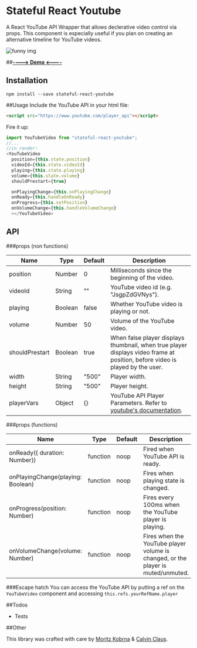 # Stateful React Youtube
A React YouTube API Wrapper that allows declerative video control via props.
This component is especially useful if you plan on creating an alternative timeline for YouTube videos.

![funny img](http://i.giphy.com/H3oWbYbyhxedq.gif)

##**[----> Demo <----](https://calvinclaus.github.io/stateful-react-youtube/)**

## Installation

```
npm install --save stateful-react-youtube
```

##Usage
Include the YouTube API in your html file:
```HTML
<script src="https://www.youtube.com/player_api"></script>
```
Fire it up:
```javascript
import YouTubeVideo from "stateful-react-youtube";
//...
//in render:
<YouTubeVideo
  position={this.state.position}
  videoId={this.state.videoId}
  playing={this.state.playing}
  volume={this.state.volume}
  shouldPrestart={true}

  onPlayingChange={this.onPlayingChange}
  onReady={this.handleOnReady}
  onProgress={this.setPosition}
  onVolumeChange={this.handleVolumeChange}
  ></YouTubeVideo>

```
## API

###props (non functions)

<table>
  <thead>
    <tr>
      <th>Name</th>
      <th>Type</th>
      <th>Default</th>
      <th>Description</th>
    </tr>
  </thead><tbody>
    <tr>
      <td>position</td>
      <td>Number</td>
      <td>0</td>
      <td>Milliseconds since the beginning of the video.</td>
    </tr>
    <tr>
      <td>videoId</td>
      <td>String</td>
      <td>""</td>
      <td>YouTube video id (e.g. "JsgpZdGVNys").</td>
    </tr>
    <tr>
      <td>playing</td>
      <td>Boolean</td>
      <td>false</td>
      <td>Whether YouTube video is playing or not.</td>
    </tr>
    <tr>
      <td>volume</td>
      <td>Number</td>
      <td>50</td>
      <td>Volume of the YouTube video.</td>
    </tr>
    <tr>
      <td>shouldPrestart</td>
      <td>Boolean</td>
      <td>true</td>
      <td>When false player displays thumbnail, when true player displays video frame at position, before video is played by the user.</td>
    </tr>
    <tr>
      <td>width</td>
      <td>String</td>
      <td>"500"</td>
      <td>Player width.</td>
    </tr>
    <tr>
      <td>height</td>
      <td>String</td>
      <td>"500"</td>
      <td>Player height.</td>
    </tr>
    <tr>
      <td>playerVars</td>
      <td>Object</td>
      <td>{}</td>
      <td>YouTube API Player Parameters. Refer to <a href="https://developers.google.com/youtube/player_parameters?playerVersion=HTML5">youtube's documentation</a>.</td>
    </tr>
  </tbody></table>
  
###props (functions)
 
 <table><thead>
      <tr>
        <th>Name</th>
        <th>Type</th>
        <th>Default</th>
        <th>Description</th>
      </tr>
    </thead><tbody>
      <tr>
        <td>onReady({ duration: Number})</td>
        <td>function</td>
        <td>noop</td>
        <td>Fired when YouTube API is ready.</td>
      </tr>
      <tr>
        <td>onPlayingChange(playing: Boolean)</td>
        <td>function</td>
        <td>noop</td>
        <td>Fires when playing state is changed.</td>
      </tr>
      <tr>
        <td>onProgress(position: Number)</td>
        <td>function</td>
        <td>noop</td>
        <td>Fires every 100ms when the YouTube player is playing.</td>
      </tr>
      <tr>
        <td>onVolumeChange(volume: Number)</td>
        <td>function</td>
        <td>noop</td>
        <td>Fires when the YouTube player volume is changed, or the player is muted/unmuted.</td>
      </tr>
    </tbody></table>

###Escape hatch
You can access the YouTube API by putting a ref on the `YouTubeVideo` component and accessing `this.refs.yourRefName.player`

##Todos

- Tests

##Other

This library was crafted with care by [Moritz Kobrna](https://twitter.com/neuling2k) & [Calvin Claus](https://twitter.com/calvin_claus).
